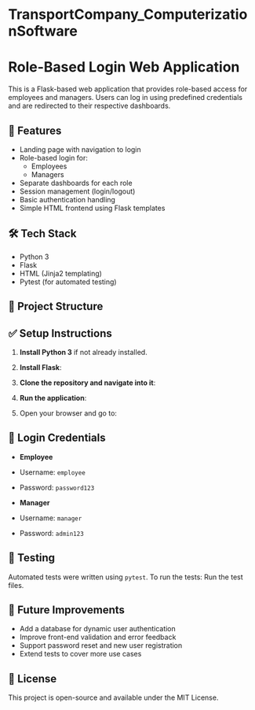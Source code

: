 # TransportCompany_ComputerizationSoftware
# Role-Based Login Web Application

This is a Flask-based web application that provides role-based access for employees and managers. Users can log in using predefined credentials and are redirected to their respective dashboards.

## 🚀 Features

- Landing page with navigation to login
- Role-based login for:
  - Employees
  - Managers
- Separate dashboards for each role
- Session management (login/logout)
- Basic authentication handling
- Simple HTML frontend using Flask templates

## 🛠️ Tech Stack

- Python 3
- Flask
- HTML (Jinja2 templating)
- Pytest (for automated testing)

## 📁 Project Structure


## ✅ Setup Instructions

1. **Install Python 3** if not already installed.

2. **Install Flask**:

3. **Clone the repository and navigate into it**:

4. **Run the application**:

5. Open your browser and go to:

## 🔐 Login Credentials

- **Employee**
- Username: `employee`
- Password: `password123`

- **Manager**
- Username: `manager`
- Password: `admin123`

## 🧪 Testing

Automated tests were written using `pytest`. To run the tests:
Run the test files.


## 📌 Future Improvements

- Add a database for dynamic user authentication
- Improve front-end validation and error feedback
- Support password reset and new user registration
- Extend tests to cover more use cases

## 📄 License

This project is open-source and available under the MIT License.


